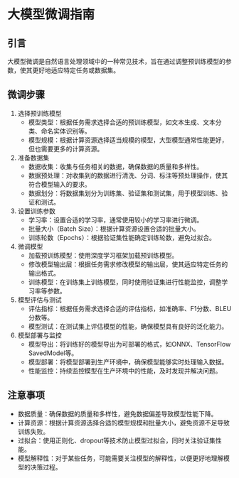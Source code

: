 # 大模型微调指南
## 引言
大模型微调是自然语言处理领域中的一种常见技术，旨在通过调整预训练模型的参数，使其更好地适应特定任务或数据集。
## 微调步骤
1. 选择预训练模型
   - 模型类型：根据任务需求选择合适的预训练模型，如文本生成、文本分类、命名实体识别等。
   - 模型规模：根据计算资源选择适当规模的模型，大型模型通常性能更好，但也需要更多的计算资源。
2. 准备数据集
   - 数据收集：收集与任务相关的数据，确保数据的质量和多样性。
   - 数据预处理：对收集到的数据进行清洗、分词、标注等预处理操作，使其符合模型输入的要求。
   - 数据划分：将数据集划分为训练集、验证集和测试集，用于模型训练、验证和测试。
3. 设置训练参数
   - 学习率：设置合适的学习率，通常使用较小的学习率进行微调。
   - 批量大小（Batch Size）：根据计算资源设置合适的批量大小。
   - 训练轮数（Epochs）：根据验证集性能确定训练轮数，避免过拟合。
4. 微调模型
   - 加载预训练模型：使用深度学习框架加载预训练模型。
   - 修改模型输出层：根据任务需求修改模型的输出层，使其适应特定任务的输出格式。
   - 训练模型：在训练集上训练模型，同时使用验证集进行性能监控，调整学习率等参数。
5. 模型评估与测试
   - 评估指标：根据任务需求选择合适的评估指标，如准确率、F1分数、BLEU分数等。
   - 模型测试：在测试集上评估模型的性能，确保模型具有良好的泛化能力。
6. 模型部署与监控
   - 模型导出：将训练好的模型导出为可部署的格式，如ONNX、TensorFlow SavedModel等。
   - 模型部署：将模型部署到生产环境中，确保模型能够实时处理输入数据。
   - 性能监控：持续监控模型在生产环境中的性能，及时发现并解决问题。
## 注意事项
- 数据质量：确保数据的质量和多样性，避免数据偏差导致模型性能下降。
- 计算资源：根据计算资源选择合适的模型规模和批量大小，避免资源不足导致训练失败。
- 过拟合：使用正则化、dropout等技术防止模型过拟合，同时关注验证集性能。
- 模型解释性：对于某些任务，可能需要关注模型的解释性，以便更好地理解模型的决策过程。
